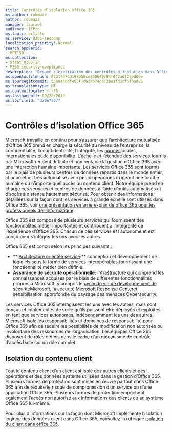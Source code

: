 ```yaml
---
title: Contrôles d’isolation Office 365
ms.author: robmazz
author: robmazz
manager: laurawi
audience: ITPro
ms.topic: article
ms.service: O365-seccomp
localization_priority: Normal
search.appverid:
- MET150
ms.collection:
- Strat_O365_IP
- M365-security-compliance
description: 'Résumé : explication des contrôles d’isolation dans Office 365.'
ms.openlocfilehash: 87317d753198b50ce360640c94f042adf27ed06e
ms.sourcegitcommit: 55a046bdf49bf7c62ab74da73be1fd1cf6f0ad86
ms.translationtype: MT
ms.contentlocale: fr-FR
ms.lasthandoff: 09/20/2019
ms.locfileid: "37067367"
---
```

# <a name="office-365-isolation-controls"></a>Contrôles d’isolation Office 365 

Microsoft travaille en continu pour s’assurer que l’architecture mutualisée d’Office 365 prend en charge la sécurité au niveau de l’entreprise, la confidentialité, la confidentialité, l’intégrité, les [normes](https://www.microsoft.com/TrustCenter/Compliance?service=Office#Icons)locales, internationales et de disponibilité. L’échelle et l’étendue des services fournis par Microsoft rendent difficile et non rentable la gestion d’Office 365 avec une interaction humaine importante. Les services Office 365 sont fournis par le biais de plusieurs centres de données répartis dans le monde entier, chacun étant très automatisé avec peu d’opérations exigeant une touche humaine ou n’importe quel accès au contenu client. Notre équipe prend en charge ces services et centres de données à l’aide d’outils automatisés et d’accès à distance hautement sécurisé. Pour obtenir des informations détaillées sur la façon dont les services à grande échelle sont utilisés dans Office 365, voir [une présentation en arrière-plan de office 365 pour les professionnels de l’informatique](https://channel9.msdn.com/Events/SharePoint-Conference/2014/SPC202).

Office 365 est composé de plusieurs services qui fournissent des fonctionnalités métier importantes et contribuent à l’intégralité de l’expérience d’Office 365. Chacun de ces services est autonome et est conçu pour s’intégrer les uns avec les autres.

Office 365 est conçu selon les principes suivants :

 - ** [Architecture orientée service](https://msdn.microsoft.com/library/aa480021.aspx):** conception et développement de logiciels sous la forme de services interopérables fournissant une fonctionnalité métier bien définie.
 - **[Assurance de sécurité opérationnelle](http://www.microsoft.com/download/details.aspx?id=40872):** infrastructure qui comprend les connaissances acquises par le biais de différentes fonctionnalités propres à Microsoft, y compris le [cycle de vie de développement de sécurité](https://www.microsoft.com/sdl/default.aspx)Microsoft, la [sécurité Microsoft Response Center](https://technet.microsoft.com/library/dn440717.aspx)et sensibilisation approfondie du paysage des menaces Cybersecurity.

Les services Office 365 interagissent les uns avec les autres, mais sont conçus et implémentés de sorte qu’ils puissent être déployés et exploités en tant que services autonomes, indépendamment les uns des autres. Microsoft isole les responsabilités et domaines de responsabilité pour Office 365 afin de réduire les possibilités de modification non autorisée ou involontaire des ressources de l’organisation. Les équipes Office 365 disposent de rôles définis dans le cadre d’un mécanisme de contrôle d’accès basé sur un rôle complet.

## <a name="customer-content-isolation"></a>Isolation du contenu client

Tout le contenu client d’un client est isolé des autres clients et des opérations et des données système utilisées dans la gestion d’Office 365. Plusieurs formes de protection sont mises en œuvre partout dans Office 365 afin de réduire le risque de compromission d’un service ou d’une application Office 365. Plusieurs formes de protection empêchent également l’accès non autorisé aux informations des clients ou au système Office 365 lui-même.

Pour plus d’informations sur la façon dont Microsoft implémente l’isolation logique des données client dans Office 365, consultez la rubrique [isolation du client dans office 365](office-365-tenant-isolation-overview.md).
